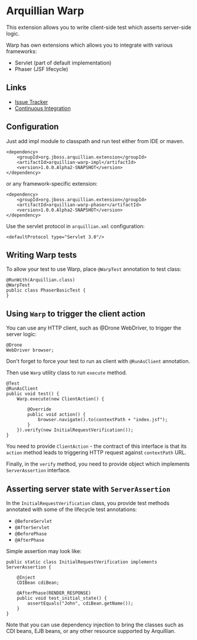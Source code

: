 Arquillian Warp
===============

This extension allows you to write client-side test which asserts server-side logic.

Warp has own extensions which allows you to integrate with various frameworks:

* Servlet (part of default implementation)
* Phaser (JSF lifecycle)


Links
-----

* [Issue Tracker](https://issues.jboss.org/browse/ARQ/component/12315782)
* [Continuous Integration](https://arquillian.ci.cloudbees.com/job/Arquillian-Extension-Warp/)


Configuration
-------------

Just add impl module to classpath and run test either from IDE or maven.

    <dependency>
        <groupId>org.jboss.arquillian.extension</groupId>
        <artifactId>arquillian-warp-impl</artifactId>
        <version>1.0.0.Alpha2-SNAPSHOT</version>
    </dependency>

or any framework-specific extension:

    <dependency>
        <groupId>org.jboss.arquillian.extension</groupId>
        <artifactId>arquillian-warp-phaser</artifactId>
        <version>1.0.0.Alpha2-SNAPSHOT</version>
    </dependency>

Use the servlet protocol in `arquillian.xml` configuration:

    <defaultProtocol type="Servlet 3.0"/>


Writing Warp tests
------------------

To allow your test to use Warp, place `@WarpTest` annotation to test class:

    @RunWith(Arquillian.class)
    @WarpTest
    public class PhaserBasicTest {
    }



Using `Warp` to trigger the client action
-----------------------------------------

You can use any HTTP client, such as @Drone WebDriver, to trigger the server logic:

    @Drone
    WebDriver browser;

Don't forget to force your test to run as client with `@RunAsClient` annotation.

Then use `Warp` utility class to run `execute` method.

    @Test
    @RunAsClient
    public void test() {
        Warp.execute(new ClientAction() {

            @Override
            public void action() {
                browser.navigate().to(contextPath + "index.jsf");
            }
        }).verify(new InitialRequestVerification());
    }

You need to provide `ClientAction` - the contract of this interface is that its `action` method leads to triggering HTTP request against `contextPath` URL.

Finally, in the `verify` method, you need to provide object which implements `ServerAssertion` interface.



Asserting server state with `ServerAssertion`
---------------------------------------------

In the `InitialRequestVerification` class, you provide test methods annotated with some of the lifecycle test annotations:

* `@BeforeServlet`
* `@AfterServlet`
* `@BeforePhase`
* `@AfterPhase`

Simple assertion may look like:

    public static class InitialRequestVerification implements ServerAssertion {

        @Inject
        CDIBean cdiBean;

        @AfterPhase(RENDER_RESPONSE)
        public void test_initial_state() {
            assertEquals("John", cdiBean.getName());
        }
    }

Note that you can use dependency injection to bring the classes such as CDI beans, EJB beans, or any other resource supported by Arquillian.

